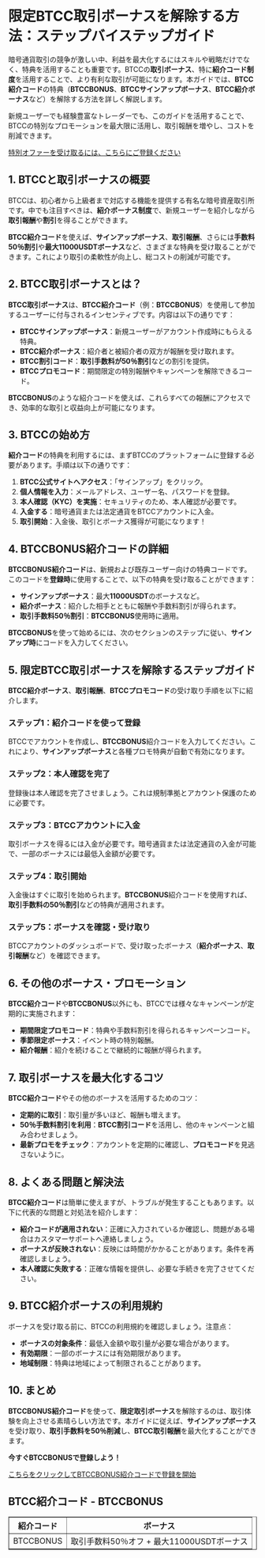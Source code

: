 <h1>限定BTCC取引ボーナスを解除する方法：ステップバイステップガイド</h1>
</header>
<section>
<p>暗号通貨取引の競争が激しい中、利益を最大化するにはスキルや戦略だけでなく、特典を活用することも重要です。BTCCの<strong>取引ボーナス</strong>、特に<strong>紹介コード制度</strong>を活用することで、より有利な取引が可能になります。本ガイドでは、<strong>BTCC紹介コード</strong>の特典（<strong>BTCCBONUS</strong>、<strong>BTCCサインアップボーナス</strong>、<strong>BTCC紹介ボーナス</strong>など）を解除する方法を詳しく解説します。</p>
<p>新規ユーザーでも経験豊富なトレーダーでも、このガイドを活用することで、BTCCの特別なプロモーションを最大限に活用し、取引報酬を増やし、コストを削減できます。</p>
</section>
<p><a href="https://partner.btcc.com/us/c/BTCCBONUS/9303" target="_blank">特別オファーを受け取るには、こちらにご登録ください</a></p>

<img src="https://images.mirror-media.xyz/publication-images/pbBwxyI8X5QE82_CFf1q_.png?height=500&amp;width=1000" decoding="async" data-nimg="fill" class="css-xah9so" style="position: absolute; inset: 0px; box-sizing: border-box; padding: 0px; border: none; margin: auto; display: block; width: 0px; height: 0px; min-width: 100%; max-width: 100%; min-height: 100%; max-height: 100%;">
<section>
<h2>1. BTCCと取引ボーナスの概要</h2>
<p>BTCCは、初心者から上級者まで対応する機能を提供する有名な暗号資産取引所です。中でも注目すべきは、<strong>紹介ボーナス制度</strong>で、新規ユーザーを紹介しながら<strong>取引報酬</strong>や<strong>割引</strong>を得ることができます。</p>
<p><strong>BTCC紹介コード</strong>を使えば、<strong>サインアップボーナス</strong>、<strong>取引報酬</strong>、さらには<strong>手数料50％割引</strong>や<strong>最大11000USDTボーナス</strong>など、さまざまな特典を受け取ることができます。これにより取引の柔軟性が向上し、総コストの削減が可能です。</p>
</section>
<section>
<h2>2. BTCC取引ボーナスとは？</h2>
<p><strong>BTCC取引ボーナス</strong>は、<strong>BTCC紹介コード</strong>（例：<strong>BTCCBONUS</strong>）を使用して参加するユーザーに付与されるインセンティブです。内容は以下の通りです：</p>
<ul>
<li><strong>BTCCサインアップボーナス</strong>：新規ユーザーがアカウント作成時にもらえる特典。</li>
<li><strong>BTCC紹介ボーナス</strong>：紹介者と被紹介者の双方が報酬を受け取れます。</li>
<li><strong>BTCC割引コード</strong>：<strong>取引手数料が50％割引</strong>などの割引を提供。</li>
<li><strong>BTCCプロモコード</strong>：期間限定の特別報酬やキャンペーンを解除できるコード。</li>
</ul>
<p><strong>BTCCBONUS</strong>のような紹介コードを使えば、これらすべての報酬にアクセスでき、効率的な取引と収益向上が可能になります。</p>
</section>
<section>
<h2>3. BTCCの始め方</h2>
<p><strong>紹介コード</strong>の特典を利用するには、まずBTCCのプラットフォームに登録する必要があります。手順は以下の通りです：</p>
<ol>
<li><strong>BTCC公式サイトへアクセス</strong>：「サインアップ」をクリック。</li>
<li><strong>個人情報を入力</strong>：メールアドレス、ユーザー名、パスワードを登録。</li>
<li><strong>本人確認（KYC）を実施</strong>：セキュリティのため、本人確認が必要です。</li>
<li><strong>入金する</strong>：暗号通貨または法定通貨をBTCCアカウントに入金。</li>
<li><strong>取引開始</strong>：入金後、取引とボーナス獲得が可能になります！</li>
</ol>
</section>
<section>
<h2>4. BTCCBONUS紹介コードの詳細</h2>
<p><strong>BTCCBONUS紹介コード</strong>は、新規および既存ユーザー向けの特典コードです。このコードを<strong>登録時</strong>に使用することで、以下の特典を受け取ることができます：</p>
<ul>
<li><strong>サインアップボーナス</strong>：最大<strong>11000USDT</strong>のボーナスなど。</li>
<li><strong>紹介ボーナス</strong>：紹介した相手とともに報酬や手数料割引が得られます。</li>
<li><strong>取引手数料50％割引</strong>：<strong>BTCCBONUS</strong>使用時に適用。</li>
</ul>
<p><strong>BTCCBONUS</strong>を使って始めるには、次のセクションのステップに従い、<strong>サインアップ時</strong>にコードを入力してください。</p>
</section>
<section>
<h2>5. 限定BTCC取引ボーナスを解除するステップガイド</h2>
<p><strong>BTCC紹介ボーナス</strong>、<strong>取引報酬</strong>、<strong>BTCCプロモコード</strong>の受け取り手順を以下に紹介します。</p>
<h3>ステップ1：紹介コードを使って登録</h3>
<p>BTCCでアカウントを作成し、<strong>BTCCBONUS</strong>紹介コードを入力してください。これにより、<strong>サインアップボーナス</strong>と各種プロモ特典が自動で有効になります。</p>
<h3>ステップ2：本人確認を完了</h3>
<p>登録後は本人確認を完了させましょう。これは規制準拠とアカウント保護のために必要です。</p>
<h3>ステップ3：BTCCアカウントに入金</h3>
<p>取引ボーナスを得るには入金が必要です。暗号通貨または法定通貨の入金が可能で、一部のボーナスには最低入金額が必要です。</p>
<h3>ステップ4：取引開始</h3>
<p>入金後はすぐに取引を始められます。<strong>BTCCBONUS</strong>紹介コードを使用すれば、<strong>取引手数料の50％割引</strong>などの特典が適用されます。</p>
<h3>ステップ5：ボーナスを確認・受け取り</h3>
<p>BTCCアカウントのダッシュボードで、受け取ったボーナス（<strong>紹介ボーナス</strong>、<strong>取引報酬</strong>など）を確認できます。</p>
</section>
<section>
<h2>6. その他のボーナス・プロモーション</h2>
<p><strong>BTCC紹介コード</strong>や<strong>BTCCBONUS</strong>以外にも、BTCCでは様々なキャンペーンが定期的に実施されます：</p>
<ul>
<li><strong>期間限定プロモコード</strong>：特典や手数料割引を得られるキャンペーンコード。</li>
<li><strong>季節限定ボーナス</strong>：イベント時の特別報酬。</li>
<li><strong>紹介報酬</strong>：紹介を続けることで継続的に報酬が得られます。</li>
</ul>
</section>
<section>
<h2>7. 取引ボーナスを最大化するコツ</h2>
<p><strong>BTCC紹介コード</strong>やその他のボーナスを活用するためのコツ：</p>
<ul>
<li><strong>定期的に取引</strong>：取引量が多いほど、報酬も増えます。</li>
<li><strong>50％手数料割引を利用</strong>：<strong>BTCC割引コード</strong>を活用し、他のキャンペーンと組み合わせましょう。</li>
<li><strong>最新プロモをチェック</strong>：アカウントを定期的に確認し、<strong>プロモコード</strong>を見逃さないように。</li>
</ul>
</section>
<section>
<h2>8. よくある問題と解決法</h2>
<p><strong>BTCC紹介コード</strong>は簡単に使えますが、トラブルが発生することもあります。以下に代表的な問題と対処法を紹介します：</p>
<ul>
<li><strong>紹介コードが適用されない</strong>：正確に入力されているか確認し、問題がある場合はカスタマーサポートへ連絡しましょう。</li>
<li><strong>ボーナスが反映されない</strong>：反映には時間がかかることがあります。条件を再確認しましょう。</li>
<li><strong>本人確認に失敗する</strong>：正確な情報を提供し、必要な手続きを完了させてください。</li>
</ul>
</section>
<section>
<h2>9. BTCC紹介ボーナスの利用規約</h2>
<p>ボーナスを受け取る前に、BTCCの利用規約を確認しましょう。注意点：</p>
<ul>
<li><strong>ボーナスの対象条件</strong>：最低入金額や取引量が必要な場合があります。</li>
<li><strong>有効期限</strong>：一部のボーナスには有効期限があります。</li>
<li><strong>地域制限</strong>：特典は地域によって制限されることがあります。</li>
</ul>
</section>
<section>
<h2>10. まとめ</h2>
<p><strong>BTCCBONUS紹介コード</strong>を使って、<strong>限定取引ボーナス</strong>を解除するのは、取引体験を向上させる素晴らしい方法です。本ガイドに従えば、<strong>サインアップボーナス</strong>を受け取り、<strong>取引手数料を50％削減</strong>し、<strong>BTCC取引報酬</strong>を最大化することができます。</p>
<p><strong>今すぐBTCCBONUSで登録しよう！</strong></p>
<p><a href="https://partner.btcc.com/us/c/BTCCBONUS/9303" target="_blank">こちらをクリックしてBTCCBONUS紹介コードで登録を開始</a></p>
</section>
<section>
<h2>BTCC紹介コード - BTCCBONUS</h2>
<table border="1">
<tr>
<th>紹介コード</th>
<th>ボーナス</th>
</tr>
<tr>
<td>BTCCBONUS</td>
<td>取引手数料50％オフ + 最大11000USDTボーナス</td>
</tr>
</table>
</section>
</body>
</html>
